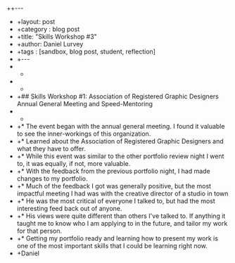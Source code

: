 ++---
+ +layout: post
+ +category : blog post
+ +title: "Skills Workshop #3"
+ +author: Daniel Lurvey
+ +tags : [sandbox, blog post, student, reflection]
+ +---
+ +
+ +
+ +## Skills Workshop #1: Association of Registered Graphic Designers Annual General Meeting and Speed-Mentoring
+ +
+ +* The event began with the annual general meeting. I found it valuable to see the inner-workings of this organization.
+ +* Learned about the Association of Registered Graphic Designers and what they have to offer.
+ +* While this event was similar to the other portfolio review night I went to, it was equally, if not, more valuable.
+ +* With the feedback from the previous portfolio night, I had made changes to my portfolio.
+ +* Much of the feedback I got was generally positive, but the most impactful meeting I had was with the creative director of a studio in town
+ +* He was the most critical of everyone I talked to, but had the most interesting feed back out of anyone.
+ +* His views were quite different than others I've talked to. If anything it taught me to know who I am applying to in the future, and tailor my work for that person.
+ +* Getting my portfolio ready and learning how to present my work is one of the most important skills that I could be learning right now.
+ +Daniel

